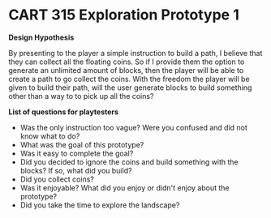 # CART 315 Exploration Prototype 1

<b>Design Hypothesis</b><br>

By presenting to the player a simple instruction to build a path, I believe that they can collect all the floating coins. So if I provide them the option to generate an unlimited amount of blocks, then the player will be able to create a path to go collect the coins. With the freedom the player will be given to build their path, will the user generate blocks to build something other than a way to to pick up all the coins?

<b>List of questions for playtesters</b>
<ul><li>Was the only instruction too vague? Were you confused and did not know what to do?</li>
  <li>What was the goal of this prototype?</li>
  <li>Was it easy to complete the goal?</li>
  <li>Did you decided to ignore the coins and build something with the blocks? If so, what did you build?</li>
  <li>Did you collect coins?</li>
  <li>Was it enjoyable? What did you enjoy or didn't enjoy about the prototype?</li>
  <li>Did you take the time to explore the landscape?</li></ul>

